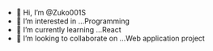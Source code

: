 - 👋 Hi, I’m @Zuko001S
- 👀 I’m interested in ...Programming
- 🌱 I’m currently learning ...React
- 💞️ I’m looking to collaborate on ...Web application project

<!---
Zuko001S/Zuko001S is a ✨ special ✨ repository because its `README.md` (this file) appears on your GitHub profile.
You can click the Preview link to take a look at your changes.
--->
